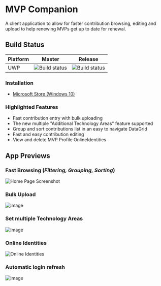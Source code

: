 # MVP Companion 

A client application to allow for faster contribution browsing, editing and upload to help renewing MVPs get up to date for renewal.
## Build Status

| Platform | Master | Release |
|----------|-----------------------|-----------------------|
| UWP | ![Build status](https://lance.visualstudio.com/MVP%20Companion%20Ops/_apis/build/status/MVP%20Companion%20UWP%20Master?branchName=master) |  ![Build status](https://lance.visualstudio.com/MVP%20Companion%20Ops/_apis/build/status/MVP%20Companion%20UWP%20Release?branchName=release) |

### Installation
- [Microsoft Store (Windows 10)](https://www.microsoft.com/store/apps/9NRXNX3WLH77) 

### Highlighted Features
- Fast contribution entry with bulk uploading 
- The new multiple "Additional Technology Areas" feature supported
- Group and sort contributions list in an easy to navigate DataGrid
- Fast and easy contribution editing
- View and delete MVP Profile OnlineIdentities

## App Previews

### Fast Browsing (*Filtering, Grouping, Sorting*)
![Home Page Screenshot](https://user-images.githubusercontent.com/3520532/50461373-06566300-094c-11e9-881b-e449784d610b.png)

### Bulk Upload
![image](https://content.screencast.com/users/lance.mccarthy/folders/Snagit/media/054a5bfe-3d1f-4aec-b4df-1473d662e789/03.09.2018-18.36.GIF)

### Set multiple Technology Areas
![image](https://dvlup.blob.core.windows.net/general-app-files/MVP%20Companion/MutipleTechAreas.gif)

### Online Identities
![Online Identities](https://user-images.githubusercontent.com/3520532/50461434-5a614780-094c-11e9-856c-14fdfc1dd5ac.png)

### Automatic login refresh
![image](https://dvlup.blob.core.windows.net/general-app-files/MVP%20Companion/MVP_Companion_1.7_update.gif)

